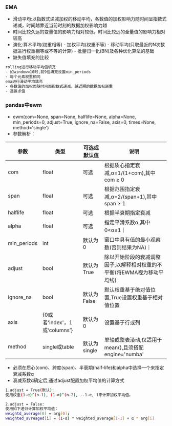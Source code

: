 ### EMA
- 滑动平均:以指数式递减加权的移动平均，各数值的加权影响力随时间呈指数式递减，时间越靠近当前时刻的数据加权影响力越
- 时间比较久远的变量值的影响力相对较低，时间比较远的全量值的影响力相对较高
- 演化:算术平均(权重相等) - 加权平均(权重不等) - 移动平均(只取最近的N次数据进行权重相等或不等的计算) - 批量归一化(BN)及各种优化算法的基础
- 缺失值填充的比较
```sh
rolling进行移动平均值填充
- 如window=10时,前9位填充设置min_periods
- 每个元素权重相同
ema进行滑动平均填充
- 各数值的加权而随时间而指数式递减，越近期的数据加权越重
- 递推求值
```
### pandas中ewm
- ewm(com=None, span=None, halflife=None, alpha=None, min_periods=0, adjust=True, ignore_na=False, axis=0, times=None, method='single')
- 参数解析：

|参数|类型|可选或默认值|说明|
|---|---|---|---|
|com|float|可选|根据质心指定衰减,α=1/(1+com),其中com ≥ 0|
|span|float|可选|根据范围指定衰减,α=2/(span+1),其中span ≥ 1|
|halflife|float|可选|根据半衰期指定衰减|α=1−exp(log(0.5)/halflife),其中halflife > 0｜
|alpha|float|可选|指定平滑系数α,其中0<α≤1｜
|min_periods|int|默认为0|窗口中具有值的最小观察数(否则结果为NA)｜
|adjust|bool|默认为True|除以开始阶段的衰减调整因子,以解释相对权重的不平衡(将EWMA视为移动平均线)|
|ignore_na|bool|默认为False|默认权重基于绝对值位置,True设置权重基于相对值位置|
|axis|{0或者'index'，1或‘columns’}|默认为0|设置基于行或列|
|method|single或table|默认为single|单轴或整表滚动,仅适用于mean(),且须搭配engine='numba'|


- 必须在质心(com)、跨度(span)、半衰期(half-life)和alpha中选择一个来指定衰减系数α
- 衰减系数α确定后,通过adjust配置加权平均值的计算方式
```sh
1.adjust = True(默认):
使用权重(1-α)^(n-1), (1-α)^(n-2),...1-α, 1来计算加权平均值。

2.adjust = False:
使用如下递归计算加权平均值：
weightd_average[0] = arg[0];
weighted_avreaged[i] = (1-α) * weighted_average[i-1] + α * arg[i]
```
